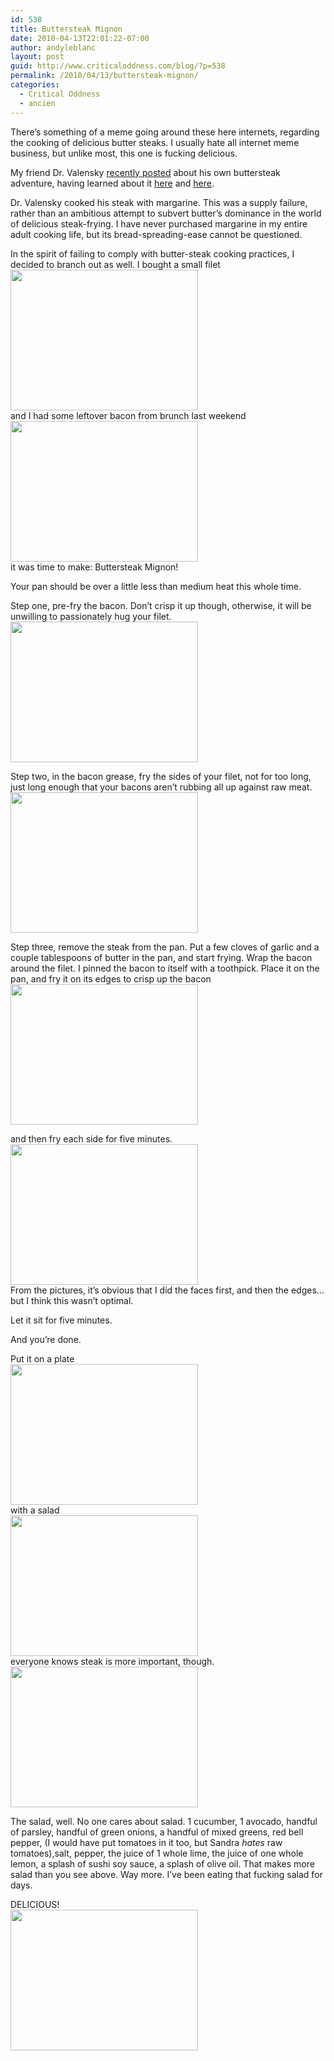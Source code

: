 ```yaml
---
id: 538
title: Buttersteak Mignon
date: 2010-04-13T22:01:22-07:00
author: andyleblanc
layout: post
guid: http://www.criticaloddness.com/blog/?p=538
permalink: /2010/04/13/buttersteak-mignon/
categories:
  - Critical Oddness
  - ancien
---
```

There&#8217;s something of a meme going around these here internets, regarding the cooking of delicious butter steaks. I usually hate all internet meme business, but unlike most, this one is fucking delicious.

My friend Dr. Valensky [recently posted](http://www.thebigv.org/blog/) about his own buttersteak adventure, having learned about it [here](http://forums.egullet.org/index.php?/topic/119838-the-best-way-to-cook-a-thick-steak/) and [here](http://thepauperedchef.com/2009/04/the-butter-steak-whats-the-best-way-to-cook-a-steak.html).

Dr. Valensky cooked his steak with margarine. This was a supply failure, rather than an ambitious attempt to subvert butter&#8217;s dominance in the world of delicious steak-frying. I have never purchased margarine in my entire adult cooking life, but its bread-spreading-ease cannot be questioned.

In the spirit of failing to comply with butter-steak cooking practices, I decided to branch out as well. I bought a small filet <a href="http://www.criticaloddness.com/blog/buttersteak-mignon/prep_1/" rel="attachment wp-att-539"><img loading="lazy" src="http://www.criticaloddness.com/blog/wp-content/uploads/2010/04/prep_1-300x225.jpg" alt="" title="Filet!" width="300" height="225" class="alignnone size-thumbnail wp-image-539" /></a>  
and I had some leftover bacon from brunch last weekend <a href="http://www.criticaloddness.com/blog/buttersteak-mignon/prep_2/" rel="attachment wp-att-550"><img loading="lazy" src="http://www.criticaloddness.com/blog/wp-content/uploads/2010/04/prep_2-300x225.jpg" alt="" title="bacon!" width="300" height="225" class="alignnone size-thumbnail wp-image-550" /></a>  
it was time to make: Buttersteak Mignon!

Your pan should be over a little less than medium heat this whole time.

Step one, pre-fry the bacon. Don&#8217;t crisp it up though, otherwise, it will be unwilling to passionately hug your filet. <a href="http://www.criticaloddness.com/blog/buttersteak-mignon/prep_3/" rel="attachment wp-att-547"><img loading="lazy" src="http://www.criticaloddness.com/blog/wp-content/uploads/2010/04/prep_3-300x225.jpg" alt="" title="fry bacon" width="300" height="225" class="alignnone size-thumbnail wp-image-547" /></a>

Step two, in the bacon grease, fry the sides of your filet, not for too long, just long enough that your bacons aren&#8217;t rubbing all up against raw meat. <a href="http://www.criticaloddness.com/blog/buttersteak-mignon/prep_4/" rel="attachment wp-att-559"><img loading="lazy" src="http://www.criticaloddness.com/blog/wp-content/uploads/2010/04/prep_4-300x225.jpg" alt="" title="prep_4" width="300" height="225" class="alignnone size-thumbnail wp-image-559" /></a>

Step three, remove the steak from the pan. Put a few cloves of garlic and a couple tablespoons of butter in the pan, and start frying. Wrap the bacon around the filet. I pinned the bacon to itself with a toothpick. Place it on the pan, and fry it on its edges to crisp up the bacon <a href="http://www.criticaloddness.com/blog/buttersteak-mignon/prep_6/" rel="attachment wp-att-561"><img loading="lazy" src="http://www.criticaloddness.com/blog/wp-content/uploads/2010/04/prep_6-300x225.jpg" alt="" title="prep_6" width="300" height="225" class="alignnone size-thumbnail wp-image-561" /></a>

and then fry each side for five minutes. <a href="http://www.criticaloddness.com/blog/buttersteak-mignon/prep_5/" rel="attachment wp-att-560"><img loading="lazy" src="http://www.criticaloddness.com/blog/wp-content/uploads/2010/04/prep_5-300x225.jpg" alt="" title="prep_5" width="300" height="225" class="alignnone size-thumbnail wp-image-560" /></a>  
From the pictures, it&#8217;s obvious that I did the faces first, and then the edges&#8230; but I think this wasn&#8217;t optimal.

Let it sit for five minutes.

And you&#8217;re done.

Put it on a plate  
<a href="http://www.criticaloddness.com/blog/buttersteak-mignon/profile/" rel="attachment wp-att-566"><img loading="lazy" src="http://www.criticaloddness.com/blog/wp-content/uploads/2010/04/profile-300x225.jpg" alt="" title="profile" width="300" height="225" class="alignnone size-thumbnail wp-image-566" /></a>  
with a salad  
<a href="http://www.criticaloddness.com/blog/buttersteak-mignon/salad/" rel="attachment wp-att-568"><img loading="lazy" src="http://www.criticaloddness.com/blog/wp-content/uploads/2010/04/salad-300x225.jpg" alt="" title="salad" width="300" height="225" class="alignnone size-thumbnail wp-image-568" /></a>  
everyone knows steak is more important, though.  
<a href="http://www.criticaloddness.com/blog/buttersteak-mignon/steak/" rel="attachment wp-att-567"><img loading="lazy" src="http://www.criticaloddness.com/blog/wp-content/uploads/2010/04/steak-300x225.jpg" alt="" title="steak" width="300" height="225" class="alignnone size-thumbnail wp-image-567" /></a>

The salad, well. No one cares about salad. 1 cucumber, 1 avocado, handful of parsley, handful of green onions, a handful of mixed greens, red bell pepper, (I would have put tomatoes in it too, but Sandra _hates_ raw tomatoes),salt, pepper, the juice of 1 whole lime, the juice of one whole lemon, a splash of sushi soy sauce, a splash of olive oil. That makes more salad than you see above. Way more. I&#8217;ve been eating that fucking salad for days.

DELICIOUS!  
<a href="http://www.criticaloddness.com/blog/buttersteak-mignon/eat/" rel="attachment wp-att-571"><img loading="lazy" src="http://www.criticaloddness.com/blog/wp-content/uploads/2010/04/eat-300x225.jpg" alt="" title="eat" width="300" height="225" class="alignnone size-thumbnail wp-image-571" /></a>
